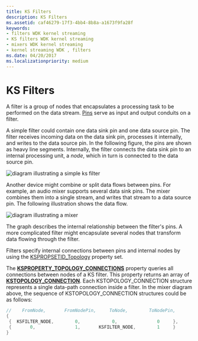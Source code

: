 ```yaml
---
title: KS Filters
description: KS Filters
ms.assetid: caf46279-17f3-4bb4-8b8a-a1673f9fa28f
keywords:
- filters WDK kernel streaming
- KS filters WDK kernel streaming
- mixers WDK kernel streaming
- kernel streaming WDK , filters
ms.date: 04/20/2017
ms.localizationpriority: medium
---
```


# KS Filters





A filter is a group of nodes that encapsulates a processing task to be performed on the data stream. [Pins](ks-pins.md) serve as input and output conduits on a filter.

A simple filter could contain one data sink pin and one data source pin. The filter receives incoming data on the data sink pin, processes it internally, and writes to the data source pin. In the following figure, the pins are shown as heavy line segments. Internally, the filter connects the data sink pin to an internal processing unit, a *node*, which in turn is connected to the data source pin.

![diagram illustrating a simple ks filter](images/ks01.png)

Another device might combine or split data flows between pins. For example, an audio mixer supports several data sink pins. The mixer combines them into a single stream, and writes that stream to a data source pin. The following illustration shows the data flow.

![diagram illustrating a mixer](images/ks02.png)

The graph describes the internal relationship between the filter's pins. A more complicated filter might encapsulate several nodes that transform data flowing through the filter.

Filters specify internal connections between pins and internal nodes by using the [KSPROPSETID\_Topology](https://msdn.microsoft.com/library/windows/hardware/ff566598) property set.

The [**KSPROPERTY\_TOPOLOGY\_CONNECTIONS**](https://msdn.microsoft.com/library/windows/hardware/ff565802) property queries all connections between nodes of a KS filter. This property returns an array of [**KSTOPOLOGY\_CONNECTION**](https://msdn.microsoft.com/library/windows/hardware/ff567148). Each KSTOPOLOGY\_CONNECTION structure represents a single data-path connection inside a filter. In the mixer diagram above, the sequence of KSTOPOLOGY\_CONNECTION structures could be as follows:

```cpp
//    FromNode,       FromNodePin,     ToNode,        ToNodePin,
{
 {  KSFILTER_NODE,        0,            0,               0     },
 {       0,               1,       KSFILTER_NODE,        1     }
}
```

 

 




